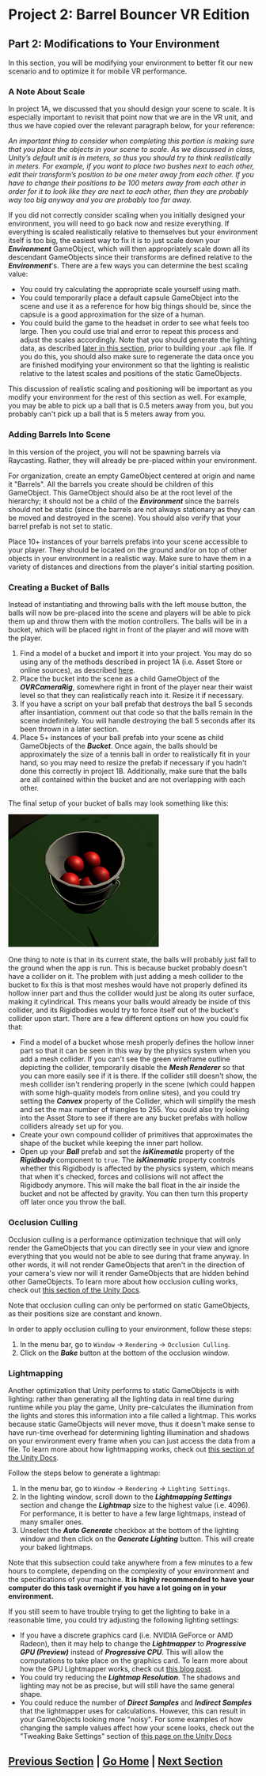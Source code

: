 # Project 2: Barrel Bouncer VR Edition

## Part 2: Modifications to Your Environment

In this section, you will be modifying your environment to better fit our new scenario and to optimize it for mobile VR performance.

### A Note About Scale

In project 1A, we discussed that you should design your scene to scale. It is especially important to revisit that point now that we are in the VR unit, and thus we have copied over the relevant paragraph below, for your reference:

_An important thing to consider when completing this portion is making sure that you place the objects in your scene to scale. As we discussed in class, Unity’s default unit is in meters, so thus you should try to think realistically in meters. For example, if you want to place two bushes next to each other, edit their transform’s position to be one meter away from each other. If you have to change their positions to be 100 meters away from each other in order for it to look like they are next to each other, then they are probably way too big anyway and you are probably too far away._

If you did not correctly consider scaling when you initially designed your environment, you will need to go back now and resize everything. If everything is scaled realistically relative to themselves but your environment itself is too big, the easiest way to fix it is to just scale down your _**Environment**_ GameObject, which will then appropriately scale down all its descendant GameObjects since their transforms are defined relative to the _**Environment**_'s. There are a few ways you can determine the best scaling value:

- You could try calculating the appropriate scale yourself using math.
- You could temporarily place a default capsule GameObject into the scene and use it as a reference for how big things should be, since the capsule is a good approximation for the size of a human.
- You could build the game to the headset in order to see what feels too large. Then you could use trial and error to repeat this process and adjust the scales accordingly. Note that you should generate the lighting data, as described [later in this section](#lightmapping), prior to building your `.apk` file. If you do this, you should also make sure to regenerate the data once you are finished modifying your environment so that the lighting is realistic relative to the latest scales and positions of the static GameObjects.

This discussion of realistic scaling and positioning will be important as you modify your environment for the rest of this section as well. For example, you may be able to pick up a ball that is 0.5 meters away from you, but you probably can't pick up a ball that is 5 meters away from you.

### Adding Barrels Into Scene

In this version of the project, you will not be spawning barrels via Raycasting. Rather, they will already be pre-placed within your environment.

For organization, create an empty GameObject centered at origin and name it "Barrels". All the barrels you create should be children of this GameObject. This GameObject should also be at the root level of the hierarchy; it should not be a child of the _**Environment**_ since the barrels should not be static (since the barrels are not always stationary as they can be moved and destroyed in the scene). You should also verify that your barrel prefab is not set to static.

Place 10+ instances of your barrels prefabs into your scene accessible to your player. They should be located on the ground and/or on top of other objects in your environment in a realistic way. Make sure to have them in a variety of distances and directions from the player's initial starting position.

### Creating a Bucket of Balls

Instead of instantiating and throwing balls with the left mouse button, the balls will now be pre-placed into the scene and players will be able to pick them up and throw them with the motion controllers. The balls will be in a bucket, which will be placed right in front of the player and will move with the player. 

1. Find a model of a bucket and import it into your project. You may do so using any of the methods described in project 1A (i.e. Asset Store or online sources), as described [here](https://cmsc388m.github.io/spring20/project1a/import-models/).
2. Place the bucket into the scene as a child GameObject of the _**OVRCameraRig**_, somewhere right in front of the player near their waist level so that they can realistically reach into it. Resize it if necessary.
3. If you have a script on your ball prefab that destroys the ball 5 seconds after insantiation, comment out that code so that the balls remain in the scene indefinitely. You will handle destroying the ball 5 seconds after its been thrown in a later section.
4. Place 5+ instances of your ball prefab into your scene as child GameObjects of the _**Bucket**_. Once again, the balls should be approximately the size of a tennis ball in order to realistically fit in your hand, so you may need to resize the prefab if necessary if you hadn't done this correctly in project 1B. Additionally, make sure that the balls are all contained within the bucket and are not overlapping with each other.

The final setup of your bucket of balls may look something like this:

![A bucket of balls in the scene](images/balls-bucket-setup.png)

One thing to note is that in its current state, the balls will probably just fall to the ground when the app is run. This is because bucket probably doesn't have a collider on it. The problem with just adding a mesh collider to the bucket to fix this is that most meshes would have not properly defined its hollow inner part and thus the collider would just be along its outer surface, making it cylindrical. This means your balls would already be inside of this collider, and its Rigidbodies would try to force itself out of the bucket's collider upon start. There are a few different options on how you could fix that:

- Find a model of a bucket whose mesh properly defines the hollow inner part so that it can be seen in this way by the physics system when you add a mesh collider. If you can't see the green wireframe outline depicting the collider, temporarily disable the _**Mesh Renderer**_ so that you can more easily see if it is there. If the collider still doesn't show, the mesh collider isn't rendering properly in the scene (which could happen with some high-quality models from online sites), and you could try setting the _**Convex**_ property of the Collider, which will simplify the mesh and set the max number of triangles to 255. You could also try looking into the Asset Store to see if there are any bucket prefabs with hollow colliders already set up for you.
- Create your own compound collider of primitives that approximates the shape of the bucket while keeping the inner part hollow.
- Open up your _**Ball**_ prefab and set the _**isKinematic**_ property of the _**Rigidbody**_ component to `true`. The _**isKinematic**_ property controls whether this Rigidbody is affected by the physics system, which means that when it's checked, forces and collisions will not affect the Rigidbody anymore. This will make the ball float in the air inside the bucket and not be affected by gravity. You can then turn this property off later once you throw the ball.

### Occlusion Culling

Occlusion culling is a performance optimization technique that will only render the GameObjects that you can directly see in your view and ignore everything that you would not be able to see during that frame anyway. In other words, it will not render GameObjects that aren't in the direction of your camera's view nor will it render GameObjects that are hidden behind other GameObjects. To learn more about how occlusion culling works, check out [this section of the Unity Docs](https://docs.unity3d.com/Manual/OcclusionCulling.html).

Note that occlusion culling can only be performed on static GameObjects, as their positions size are constant and known.

In order to apply occlusion culling to your environment, follow these steps:

1. In the menu bar, go to `Window` -> `Rendering` -> `Occlusion Culling`.
2. Click on the _**Bake**_ button at the bottom of the occlusion window.

### Lightmapping

Another optimization that Unity performs to static GameObjects is with lighting: rather than generating all the lighting data in real time during runtime while you play the game, Unity pre-calculates the illumination from the lights and stores this information into a file called a lightmap. This works because static GameObjects will never move, thus it doesn't make sense to have run-time overhead for determining lighting illumination and shadows on your environment every frame when you can just access the data from a file. To learn more about how lightmapping works, check out [this section of the Unity Docs](https://docs.unity3d.com/Manual/Lightmappers.html).

Follow the steps below to generate a lightmap:

1. In the menu bar, go to `Window` -> `Rendering` -> `Lighting Settings`.
2. In the lighting window, scroll down to the _**Lightmapping Settings**_ section and change the _**Lightmap**_ size to the highest value (i.e. 4096). For performance, it is better to have a few large lightmaps, instead of many smaller ones.
3. Unselect the _**Auto Generate**_ checkbox at the bottom of the lighting window and then click on the _**Generate Lighting**_ button. This will create your baked lightmaps.

Note that this subsection could take anywhere from a few minutes to a few hours to complete, depending on the complexity of your environment and the specifications of your machine. **It is highly recommended to have your computer do this task overnight if you have a lot going on in your environment.**

If you still seem to have trouble trying to get the lighting to bake in a reasonable time, you could try adjusting the following lighting settings:

- If you have a discrete graphics card (i.e. NVIDIA GeForce or AMD Radeon), then it may help to change the _**Lightmapper**_ to _**Progressive GPU (Preview)**_ instead of _**Progressive CPU**_. This will allow the computations to take place on the graphics card. To learn more about how the GPU Lightmapper works, check out [this blog post](https://blogs.unity3d.com/2019/05/20/gpu-lightmapper-a-technical-deep-dive/).
- You could try reducing the _**Lightmap Resolution**_. The shadows and lighting may not be as precise, but will still have the same general shape.
- You could reduce the number of _**Direct Samples**_ and _**Indirect Samples**_ that the lightmapper uses for calculations. However, this can result in your GameObjects looking more "noisy". For some examples of how changing the sample values affect how your scene looks, check out the "Tweaking Bake Settings" section of [this page on the Unity Docs](https://docs.unity3d.com/2019.2/Documentation/Manual/Lightmapping.html)

## [Previous Section](../setup) | [Go Home](..) | [Next Section](../vr-movement)
